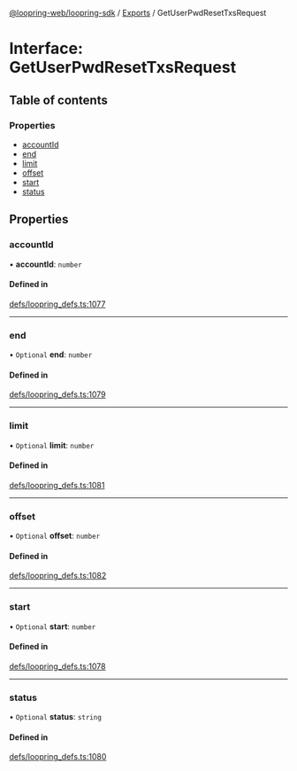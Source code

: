 [@loopring-web/loopring-sdk](../README.md) / [Exports](../modules.md) / GetUserPwdResetTxsRequest

# Interface: GetUserPwdResetTxsRequest

## Table of contents

### Properties

- [accountId](GetUserPwdResetTxsRequest.md#accountid)
- [end](GetUserPwdResetTxsRequest.md#end)
- [limit](GetUserPwdResetTxsRequest.md#limit)
- [offset](GetUserPwdResetTxsRequest.md#offset)
- [start](GetUserPwdResetTxsRequest.md#start)
- [status](GetUserPwdResetTxsRequest.md#status)

## Properties

### accountId

• **accountId**: `number`

#### Defined in

[defs/loopring_defs.ts:1077](https://github.com/Loopring/loopring_sdk/blob/427d9da/src/defs/loopring_defs.ts#L1077)

___

### end

• `Optional` **end**: `number`

#### Defined in

[defs/loopring_defs.ts:1079](https://github.com/Loopring/loopring_sdk/blob/427d9da/src/defs/loopring_defs.ts#L1079)

___

### limit

• `Optional` **limit**: `number`

#### Defined in

[defs/loopring_defs.ts:1081](https://github.com/Loopring/loopring_sdk/blob/427d9da/src/defs/loopring_defs.ts#L1081)

___

### offset

• `Optional` **offset**: `number`

#### Defined in

[defs/loopring_defs.ts:1082](https://github.com/Loopring/loopring_sdk/blob/427d9da/src/defs/loopring_defs.ts#L1082)

___

### start

• `Optional` **start**: `number`

#### Defined in

[defs/loopring_defs.ts:1078](https://github.com/Loopring/loopring_sdk/blob/427d9da/src/defs/loopring_defs.ts#L1078)

___

### status

• `Optional` **status**: `string`

#### Defined in

[defs/loopring_defs.ts:1080](https://github.com/Loopring/loopring_sdk/blob/427d9da/src/defs/loopring_defs.ts#L1080)
